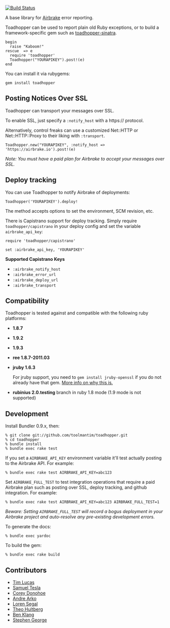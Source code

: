 [![Build Status](https://secure.travis-ci.org/toolmantim/toadhopper.png)](http://travis-ci.org/toolmantim/toadhopper)

A base library for [Airbrake](http://www.airbrake.io/) error reporting.

Toadhopper can be used to report plain old Ruby exceptions, or to build a framework-specific gem such as [toadhopper-sinatra](http://github.com/toolmantim/toadhopper-sinatra).

    begin
      raise "Kaboom!"
    rescue  => e
      require 'toadhopper'
      Toadhopper("YOURAPIKEY").post!(e)
    end

You can install it via rubygems:

    gem install toadhopper

## Posting Notices Over SSL

Toadhopper can transport your messages over SSL.

To enable SSL, just specify a `:notify_host` with a https:// protocol.

Alternatively, control freaks can use a customized Net::HTTP or Net::HTTP::Proxy to their liking with `:transport`.

    Toadhopper.new("YOURAPIKEY", :notify_host => 'https://airbrake.io').post!(e)

_Note: You must have a paid plan for Airbrake to accept your messages over SSL._

## Deploy tracking

You can use Toadhopper to notify Airbrake of deployments:

    Toadhopper('YOURAPIKEY').deploy!
    
The method accepts options to set the environment, SCM revision, etc.

There is Capistrano support for deploy tracking. Simply require `toadhopper/capistrano` in your deploy config and set the variable `airbrake_api_key`:

    require 'toadhopper/capistrano'
    
    set :airbrake_api_key, 'YOURAPIKEY'

**Supported Capistrano Keys**
  * `:airbrake_notify_host`
  * `:airbrake_error_url`
  * `:airbrake_deploy_url`
  * `:airbrake_transport`

## Compatibility

Toadhopper is tested against and compatible with the following ruby platforms:

  * **1.8.7**
  * **1.9.2**
  * **1.9.3**
  * **ree 1.8.7-2011.03**
  * **jruby 1.6.3**

    For jruby support, you need to `gem install jruby-openssl` if you do not already have that gem.
    [More info on why this is.](http://blog.mattwynne.net/2011/04/26/targeting-multiple-platforms-jruby-etc-with-a-rubygems-gemspec/)

  * **rubinius 2.0.testing** branch in ruby 1.8 mode (1.9 mode is not supported)

## Development

Install Bundler 0.9.x, then:

    % git clone git://github.com/toolmantim/toadhopper.git
    % cd toadhopper
    % bundle install
    % bundle exec rake test

If you set a `AIRBRAKE_API_KEY` environment variable it'll test actually posting to the Airbrake API. For example:

    % bundle exec rake test AIRBRAKE_API_KEY=abc123

Set `AIRBRAKE_FULL_TEST` to test integration operations that require a paid Airbrake plan such as posting over SSL, deploy tracking, and github integration.  For example:

    % bundle exec rake test AIRBRAKE_API_KEY=abc123 AIRBRAKE_FULL_TEST=1

_Beware: Setting `AIRBRAKE_FULL_TEST` will record a bogus deployment in your Airbrake project and auto-resolve any pre-existing development errors._

To generate the docs:

    % bundle exec yardoc

To build the gem:

    % bundle exec rake build

## Contributors

* [Tim Lucas](http://github.com/toolmantim)
* [Samuel Tesla](http://github.com/stesla)
* [Corey Donohoe](http://github.com/atmos)
* [Andre Arko](http://github.com/indirect)
* [Loren Segal](http://github.com/lsegal)
* [Theo Hultberg](http://github.com/iconara)
* [Ben Klang](http://github.com/bklang)
* [Stephen George](https://github.com/sfgeorge)
